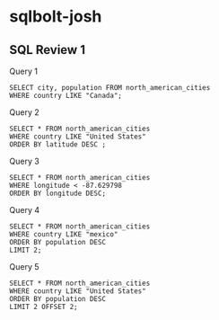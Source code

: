 # sqlbolt-josh

## SQL Review 1 


Query 1
```
SELECT city, population FROM north_american_cities
WHERE country LIKE "Canada";
```

Query 2
```
SELECT * FROM north_american_cities
WHERE country LIKE "United States"
ORDER BY latitude DESC ;
```

Query 3
```
SELECT * FROM north_american_cities
WHERE longitude < -87.629798
ORDER BY longitude DESC;
```

Query 4
```
SELECT * FROM north_american_cities
WHERE country LIKE "mexico"
ORDER BY population DESC
LIMIT 2;
```

Query 5
```
SELECT * FROM north_american_cities
WHERE country LIKE "United States"
ORDER BY population DESC
LIMIT 2 OFFSET 2;
```
